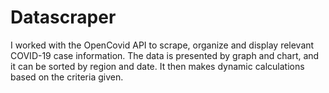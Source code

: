 # Datascraper
I worked with the OpenCovid API to scrape, organize and display relevant COVID-19 case information. The data is presented by graph and chart, and it can be sorted by region and date. It then makes dynamic calculations based on the criteria given.
